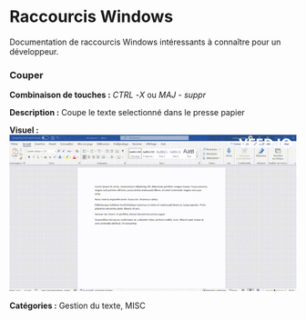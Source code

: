 # Raccourcis Windows

<!-- TODO compléter le paragraphe introductif -->
Documentation de raccourcis Windows intéressants à connaître pour un développeur.

### Couper

**Combinaison de touches :** *CTRL* -*X*  ou *MAJ* - *suppr*

**Description :** Coupe le texte selectionné dans le presse papier

**Visuel :** ![couper](couper.gif)

**Catégories :** Gestion du texte, MISC